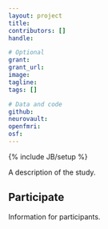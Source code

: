 ```yaml
---
layout: project
title:
contributors: []
handle:

# Optional
grant:
grant_url:
image:
tagline:
tags: []

# Data and code
github:
neurovault:
openfmri:
osf:
---
```

{% include JB/setup %}

A description of the study.

## Participate

Information for participants.

